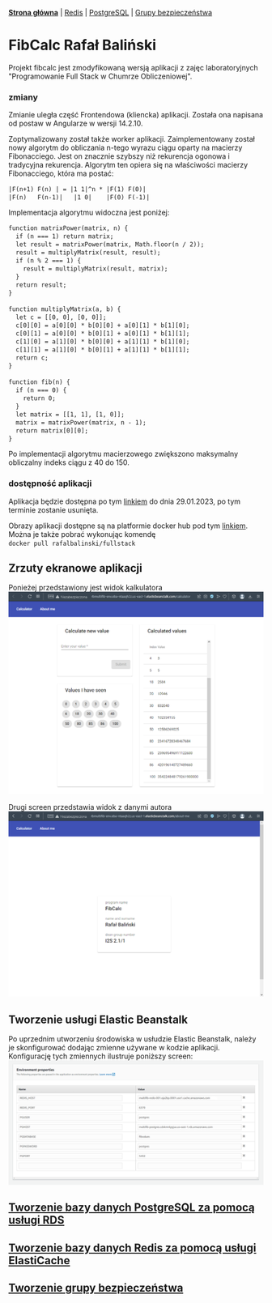 [**Strona główna**](https://github.com/rafalbalinski/Multifib) |
[Redis](https://github.com/rafalbalinski/Multifib/blob/master/README_REDIS.md) |
[PostgreSQL](https://github.com/rafalbalinski/Multifib/blob/master/README_POSTGRESQL.md) |
[Grupy bezpieczeństwa](https://github.com/rafalbalinski/Multifib/blob/master/README_SECURITY_GROUP.md)

# FibCalc Rafał Baliński

Projekt fibcalc jest zmodyfikowaną wersją aplikacji z
zajęc laboratoryjnych "Programowanie Full Stack w
Chumrze Obliczeniowej".

### zmiany 
Zmianie uległa część Frontendowa (kliencka)
aplikacji. Została ona napisana od postaw w Angularze w wersji 14.2.10.

Zoptymalizowany został także worker aplikacji. 
Zaimplementowany został nowy algorytm do obliczania n-tego wyrazu ciągu
oparty na macierzy Fibonacciego. Jest on znacznie szybszy niż rekurencja ogonowa i tradycyjna rekurencja. Algorytm ten opiera się na właściwości macierzy Fibonacciego, która ma postać:

```
|F(n+1) F(n) | = |1 1|^n * |F(1) F(0)|
|F(n)   F(n-1)|   |1 0|    |F(0) F(-1)|
```

Implementacja algorytmu widoczna jest poniżej:

```
function matrixPower(matrix, n) {
  if (n === 1) return matrix;
  let result = matrixPower(matrix, Math.floor(n / 2));
  result = multiplyMatrix(result, result);
  if (n % 2 === 1) {
    result = multiplyMatrix(result, matrix);
  }
  return result;
}

function multiplyMatrix(a, b) {
  let c = [[0, 0], [0, 0]];
  c[0][0] = a[0][0] * b[0][0] + a[0][1] * b[1][0];
  c[0][1] = a[0][0] * b[0][1] + a[0][1] * b[1][1];
  c[1][0] = a[1][0] * b[0][0] + a[1][1] * b[1][0];
  c[1][1] = a[1][0] * b[0][1] + a[1][1] * b[1][1];
  return c;
}

function fib(n) {
  if (n === 0) {
    return 0;
  }
  let matrix = [[1, 1], [1, 0]];
  matrix = matrixPower(matrix, n - 1);
  return matrix[0][0];
}
```
Po implementacji algorytmu macierzowego zwiększono maksymalny obliczalny indeks ciągu z 40 do 150.

### dostępność aplikacji
Aplikacja będzie dostępna po tym [linkiem](http://rbmultifib-env.eba-ntaaqh2z.us-east-1.elasticbeanstalk.com/calculator)
do dnia 29.01.2023, po tym terminie zostanie usunięta.

Obrazy aplikacji dostępne są na platformie docker hub pod tym [linkiem](https://hub.docker.com/r/rafalbalinski/fullstack). Można je także pobrać wykonując komendę <br>
`docker pull rafalbalinski/fullstack`

## Zrzuty ekranowe aplikacji
Ponieżej przedstawiony jest widok kalkulatora
![screen13](./img/screen13.png)

Drugi screen przedstawia widok z danymi autora
![screen14](./img/screen14.png)

## Tworzenie usługi Elastic Beanstalk
Po uprzednim utworzeniu środowiska w usłudzie Elastic Beanstalk, należy je skonfigurować
dodając zmienne używane w kodzie aplikacji. Konfigurację tych zmiennych
ilustruje poniższy screen:
![screen8](./img/screen12.png)

<a href=https://github.com/rafalbalinski/Multifib/blob/master/README_POSTGRESQL.md>
    <h2>Tworzenie bazy danych PostgreSQL za pomocą usługi RDS</h2> 
</a>

<a href=https://github.com/rafalbalinski/Multifib/blob/master/README_REDIS.md>
    <h2>Tworzenie bazy danych Redis za pomocą usługi ElastiCache</h2> 
</a>

<a href=https://github.com/rafalbalinski/Multifib/blob/master/README_SECURITY_GROUP.md>
    <h2>Tworzenie grupy bezpieczeństwa</h2> 
</a>

